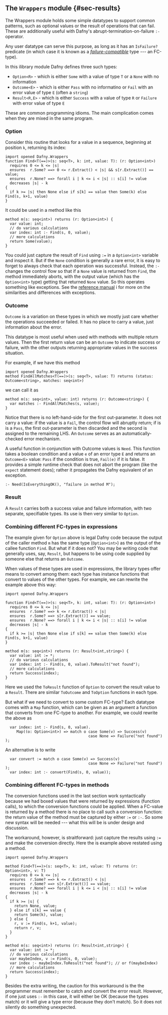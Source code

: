 
## The `Wrappers` module {#sec-results}

The Wrappers module holds some
simple datatypes to support common patterns, such as optional values or the result of operations that can fail.
These are additionally useful with Dafny's abrupt-termination-on-failure `:-` operator.

Any user datatype can serve this purpose, as long as it has an `IsFailure?` predicate 
(in which case it is known as a [_failure-compatible_](https://dafny.org/latest/DafnyRef/DafnyRef#sec-failure-compatible-types) type --- an FC-type). 

In this ilibrary module Dafny defines three such types:
- `Option<R>` - which is either `Some` with a value of type `T` or a `None` with no information
- `Outcome<E>` - which is either `Pass` with no informatino or `Fail` with an error value of type `E` (often a `string`) 
- `Result<R,E>` - which is either `Success` with a value of type `R` or `Failure` with error value of type `E`

These are common programming idioms. The main complication comes when they are mixed in the same program.

### Option

Consider this routine that looks for a value in a sequence, beginning at position `k`, returning its index:
<!-- %check-verify %save tmp-find.dfy -->
```dafny
import opened Dafny.Wrappers
function Find<T(==)>(s: seq<T>, k: int, value: T): (r: Option<int>)
  requires 0 <= k <= |s|
  ensures  r.Some? ==> 0 <= r.Extract() < |s| && s[r.Extract()] == value;
  ensures  r.None? ==> forall i | k <= i < |s| :: s[i] != value
  decreases |s| - k
{
  if k >= |s| then None else if s[k] == value then Some(k) else Find(s, k+1, value)
}
```

It could be used in a method like this

<!-- %check-resolve %use tmp-find.dfy -->
```dafny
method m(s: seq<int>) returns (r: Option<int>) {
  var value: int;
  // do various calculations
  var index: int :- Find(s, 0, value);
  // more calculations
  return Some(value);
}
```

You could just capture the result of `Find` using `:=` in a `Option<int>` variable and inspect it. But if the `None` condition is 
generally a rare error, it is easy to forget to always check that each operation was successful. Instead, the `:-` changes the 
control flow so that if a `None` value is returned from `Find`, the method immediately aborts, with the output value (which has
the `Option<int>` type) getting that returned `None` value. So this operates something like exceptions.
See the [reference manual](https://dafny.org/latest/DafnyRef/DafnyRef#sec-update-with-failure-statement) i
for more on the similarities and differences with exceptions.

### Outcome

`Outcome` is a variation on these types in which we mostly just care whether the operations succeeded or failed.
It has no place to carry a value, just information about the error. 

This datatype is most useful when used with methods with multiple return values.
Then the first return value can be an `Outcome` to indicate success or failure, with the other outputs returning 
appropriate values in the success situation.

For example, if we have this method
<!-- %check-resolve %save tmp-matches.dfy -->
```dafny
import opened Dafny.Wrappers
method FindAllMatches<T(==)>(s: seq<T>, value: T) returns (status: Outcome<string>, matches: seq<int>)
```
we can call it as
<!-- %check-resolve %use tmp-matches.dfy -->
```dafny
method m(s: seq<int>, value: int) returns (r: Outcome<string>) {
  var matches :- FindAllMatches(s, value);
}
```

Notice that there is no left-hand-side for the first out-parameter. It does not carry a value: if the value is a `Fail`, the control
flow will abruptly return; if is is a `Pass`, the first out-parameter is then discarded and the second is assigned to the remaining LHS.
An `Outcome` serves as an automatically-checked error mechanism.

A useful function in conjunction with Outcome values is `Need`. 
This function takes a boolean condition and a value `e` of an error type `E` and returns an
`Outcome<E>` value: `Pass` if the condition is true, `Fail(e)` if it is false. 
It provides a simple runtime check that does not abort the program (like the `expect` statement does);
rather it propagates the Dafny equivalent of an exception.

<!-- %no-check -->
```dafny
:- Need(IsEverythingOK(), "failure in method M");
```
 
### Result

A `Result` carries both a success value and failure information, with two separate, specifiable types. Its use is then very similar to `Option`.

### Combining different FC-types in expressions

The example given for `Option` above is legal Dafny code because the output of the caller method `m` has the same type
(`Option<int>`) as the output of the callee function `Find`. But what if it does not? You may be writing code that generally uses, say, `Result`,
but happens to be using code supplied by someone else that returns an `Outcome`.

When values of these types are used in expressions, the library types offer means to convert among them: each type has instance functions that
convert to values of the other types. For example, we can rewrite the example above this way:

<!-- %check-verify %save tmp-find.dfy -->
```dafny
import opened Dafny.Wrappers

function Find<T(==)>(s: seq<T>, k: int, value: T): (r: Option<int>)
  requires 0 <= k <= |s|
  ensures  r.Some? ==> k <= r.Extract() < |s|
  ensures  r.Some? ==> s[r.Extract()] == value;
  ensures  r.None? ==> forall i | k <= i < |s| :: s[i] != value
  decreases |s| - k
{
  if k >= |s| then None else if s[k] == value then Some(k) else Find(s, k+1, value)
}

method m(s: seq<int>) returns (r: Result<int,string>) {
  var value: int := *;
  // do various calculations
  var index: int :- Find(s, 0, value).ToResult("not found");
  // more calculations
  return Success(index);
}
```

Here we used the `ToResult` function of `Option` to convert the result value to a `Result`. There are similar `ToOutcome` and `ToOption` functions in each type.

But what if we need to convert to some custom FC-type?
Each datatype comes with a `Map` function, which can be given as an argument a function that converts from
one FC-type to another. For example, we could rewrite the above as

<!-- %no-check -->
```dafny
  var index: int :- Find(s, 0, value).
     Map((o: Option<int>) => match o case Some(v) => Success(v) 
                                     case None => Failure("not found") );
```

An alternative is to write
<!-- %no-check -->
```dafny
  var convert := match o case Some(v) => Success(v)
                                     case None => Failure("not found") );
  var index: int :- convert(Find(s, 0, value));
```

### Combining different FC-types in methods

The conversion functions used in the last section work syntactically because we had boxed values that were returned by expressions (function calls), to which the conversion functions could
be applied. When a FC-value is returned by a method there is no place to call such a conversion function: the return value of the method must be captured by either `:=` or `:-`.
So some new syntax will be needed --- what this will be is under design and discussion.

The workaround, however, is straitforward: just capture the results using `:=` and make the conversion directly. Here the is example above restated using a method.

<!-- %check-verify -->
```dafny
import opened Dafny.Wrappers

method Find<T(==)>(s: seq<T>, k: int, value: T) returns (r: Option<int>, v: T)
  requires 0 <= k <= |s|
  ensures  r.Some? ==> k <= r.Extract() < |s|
  ensures  r.Some? ==> s[r.Extract()] == value;
  ensures  r.None? ==> forall i | k <= i < |s| :: s[i] != value
  decreases |s| - k
{
  if k >= |s| {
    return None, value;
  } else if s[k] == value {
    return Some(k), value;
  } else {
    r, v := Find(s, k+1, value);
    return r, v;
  }
}

method m(s: seq<int>) returns (r: Result<int,string>) {
  var value: int := *;
  // do various calculations
  var maybeIndex, v := Find(s, 0, value);
  var index :- maybeIndex.ToResult("not found"); // or f(maybeIndex)
  // more calculations
  return Success(index);
}
```

Besides the extra writing, the caution for this workaround is the the programmer must remember to catch and convert the error result.
However, if one just uses `:-` in this case, it will either be OK (because the types match) or it will give a type error (because they don't match).
So it does not silently do something unexpected.

